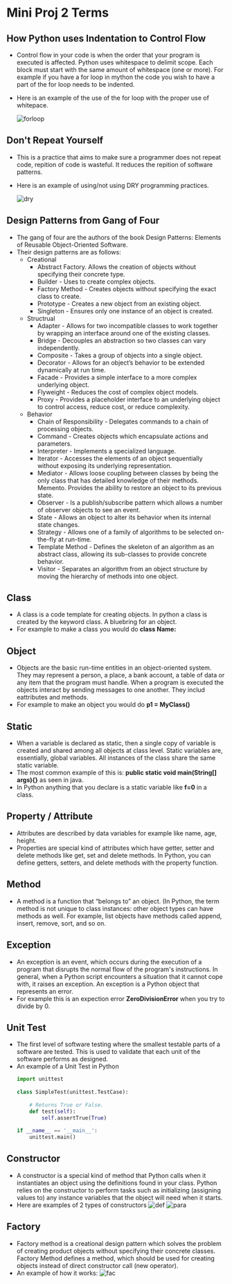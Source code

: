 # Mini Proj 2 Terms


## How Python uses Indentation to Control Flow
    
  * Control flow in your code is when the order that your program is executed is affected. Python uses whitespace to delimit scope. Each block must start with the same amount of whitespace (one or more). For example if you have a for loop in mython the code you wish to have a part of the for loop needs to be indented. 
    
  * Here is an example of the use of the for loop with the proper use of whitepace.

      ![forloop](/images/forloop.jpg)

## Don't Repeat Yourself
  * This is a practice that aims to make sure a programmer does not repeat code, repition of code is wasteful. It reduces the repition of software patterns. 
  * Here is an example of using/not using DRY programming practices.

      ![dry](/images/dry.PNG)

## Design Patterns from Gang of Four
  * The gang of four are the authors of the book Design Patterns: Elements of Reusable Object-Oriented Software.
  * Their design patterns are as follows:
    * Creational
      * Abstract Factory. Allows the creation of objects without specifying their concrete type.
      * Builder - Uses to create complex objects.
      * Factory Method - Creates objects without specifying the exact class to create.
      * Prototype - Creates a new object from an existing object.
      * Singleton - Ensures only one instance of an object is created.
    * Structrual
      * Adapter - Allows for two incompatible classes to work together by wrapping an interface around one of the existing classes.
      * Bridge - Decouples an abstraction so two classes can vary independently.
      * Composite - Takes a group of objects into a single object.
      * Decorator - Allows for an object’s behavior to be extended dynamically at run time.
      * Facade - Provides a simple interface to a more complex underlying object.
      * Flyweight - Reduces the cost of complex object models.
      * Proxy - Provides a placeholder interface to an underlying object to control access, reduce cost, or reduce complexity.
    * Behavior
      * Chain of Responsibility - Delegates commands to a chain of processing objects.
      * Command - Creates objects which encapsulate actions and parameters.
      * Interpreter - Implements a specialized language.
      * Iterator - Accesses the elements of an object sequentially without exposing its underlying representation.
      * Mediator - Allows loose coupling between classes by being the only class that has detailed knowledge of their methods.
      Memento. Provides the ability to restore an object to its previous state.
      * Observer - Is a publish/subscribe pattern which allows a number of observer objects to see an event.
      * State - Allows an object to alter its behavior when its internal state changes.
      * Strategy - Allows one of a family of algorithms to be selected on-the-fly at run-time.
      * Template Method - Defines the skeleton of an algorithm as an abstract class, allowing its sub-classes to provide concrete behavior.
      * Visitor - Separates an algorithm from an object structure by moving the hierarchy of methods into one object.
## Class
  * A class is a code template for creating objects. In python a class is created by the keyword class. A bluebring for an object.
  * For example to make a class you would do **class Name:**

## Object
  * Objects are the basic run-time entities in an object-oriented system. They may represent a person, a place, a bank account, a table of data or any item that the program must handle. When a program is executed the objects interact by sending messages to one another. They includ eattributes and methods.
  * For example to make an object you would do **p1 = MyClass()**

## Static
  * When a variable is declared as static, then a single copy of variable is created and shared among all objects at class level. Static variables are, essentially, global variables. All instances of the class share the same static variable.
  * The most common example of this is: **public static void main(String[] args){}** as seen in java.
  * In Python anything that you declare is a static variable like **f=0** in a class.

## Property / Attribute
  * Attributes are described by data variables for example like name, age, height. 
  * Properties are special kind of attributes which have getter, setter and delete methods like get, set and delete methods. In Python, you can define getters, setters, and delete methods with the property function.

## Method
  * A method is a function that “belongs to” an object. (In Python, the term method is not unique to class instances: other object types can have methods as well. For example, list objects have methods called append, insert, remove, sort, and so on.

## Exception
  * An exception is an event, which occurs during the execution of a program that disrupts the normal flow of the program's instructions. In general, when a Python script encounters a situation that it cannot cope with, it raises an exception. An exception is a Python object that represents an error.
  * For example this is an expection error **ZeroDivisionError** when you try to divide by 0.

## Unit Test
  * The first level of software testing where the smallest testable parts of a software are tested. This is used to validate that each unit of the software performs as designed.
  * An example of a Unit Test in Python
      ```python
      import unittest 
        
      class SimpleTest(unittest.TestCase): 
        
          # Returns True or False.  
          def test(self):         
              self.assertTrue(True) 
        
      if __name__ == '__main__': 
          unittest.main() 
      ```

## Constructor
  * A constructor is a special kind of method that Python calls when it instantiates an object using the definitions found in your class. Python relies on the constructor to perform tasks such as initializing (assigning values to) any instance variables that the object will need when it starts.
  * Here are examples of 2 types of constructors
        ![def](/images/defc.PNG)
        ![para](/images/parc.PNG)

## Factory
  * Factory method is a creational design pattern which solves the problem of creating product objects without specifying their concrete classes. Factory Method defines a method, which should be used for creating objects instead of direct constructor call (new operator).
  * An example of how it works:
      ![fac](/images/fac.PNG)




